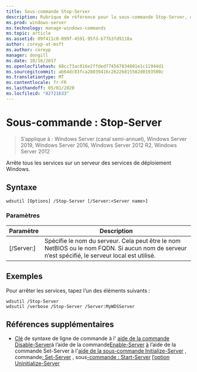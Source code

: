 ```yaml
---
title: Sous-commande Stop-Server
description: Rubrique de référence pour la sous-commande Stop-Server, qui arrête tous les services sur un serveur des services de déploiement Windows.
ms.prod: windows-server
ms.technology: manage-windows-commands
ms.topic: article
ms.assetid: 09f411c0-099f-4591-95fd-b77b3fd9118a
author: coreyp-at-msft
ms.author: coreyp
manager: dongill
ms.date: 10/16/2017
ms.openlocfilehash: 68cc73ac016e2ffded774567034801e1c11944d1
ms.sourcegitcommit: ab64dc83fca28039416c26226815502d0193500c
ms.translationtype: MT
ms.contentlocale: fr-FR
ms.lasthandoff: 05/01/2020
ms.locfileid: "82721633"
---
```

# <a name="subcommand-stop-server"></a>Sous-commande : Stop-Server

> S’applique à : Windows Server (canal semi-annuel), Windows Server 2019, Windows Server 2016, Windows Server 2012 R2, Windows Server 2012

Arrête tous les services sur un serveur des services de déploiement Windows.

## <a name="syntax"></a>Syntaxe
```
wdsutil [Options] /Stop-Server [/Server:<Server name>]
```
### <a name="parameters"></a>Paramètres
|Paramètre|Description|
|-------|--------|
|[/Server:<Server name>]|Spécifie le nom du serveur. Cela peut être le nom NetBIOS ou le nom FQDN. Si aucun nom de serveur n’est spécifié, le serveur local est utilisé.|
## <a name="examples"></a>Exemples
Pour arrêter les services, tapez l’un des éléments suivants :
```
wdsutil /Stop-Server
wdsutil /verbose /Stop-Server /Server:MyWDSServer
```
## <a name="additional-references"></a>Références supplémentaires
- [Clé](command-line-syntax-key.md)
de syntaxe de ligne de commande à l'
[aide de la commande Disable-Server](using-the-disable-server-command.md)à l’aide de la commande[Enable-Server](using-the-enable-server-command.md)
[à](using-the-get-server-command.md)
l’aide de la commande Set-Server à l'[aide de la sous-commande Initialize-Server](using-the-initialize-server-command.md)
, commande[: Set-Server](subcommand-set-server.md)
, sous[-commande : Start-Server](subcommand-start-server.md)
[l’option Uninitialize-Server](the-uninitialize-server-option.md)
